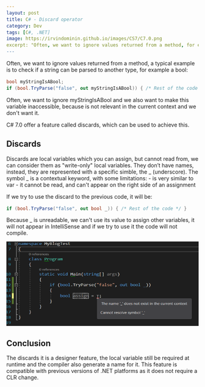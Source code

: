 ```yaml
---
layout: post
title: C# - Discard operator
category: Dev
tags: [C#, .NET]
image: https://irvindominin.github.io/images/CS7/C7.0.png
excerpt: "Often, we want to ignore values returned from a method, for example out arguments..."
---
```


Often, we want to ignore values returned from a method, a typical example is to check if a string can be parsed to another type, for example a bool:

```csharp
bool myStringIsABool;
if (bool.TryParse("false", out myStringIsABool)) { /* Rest of the code */ }
```
Often, we want to ignore myStringIsABool and we also want to make this variable inaccessible, because is not relevant in the current context and we don't want it.

C# 7.0 offer a feature called discards, which can be used to achieve this.

<h2>Discards</h2>
Discards are local variables which you can assign, but cannot read from, we can consider them as "write-only" local variables. They don’t have names, instead, they are represented with a specific simble, the _ (underscore). 
The symbol _ is a contextual keyword, with some limitations:
 - is very similar to var
 - it cannot be read, and can't appear on the right side of an assignment

If we try to use the discard to the previous code, it will be:
```csharp
if (bool.TryParse("false", out bool _)) { /* Rest of the code */ }
```
Because _ is unreadable, we can't use its value to assign other variables, it will not appear in IntelliSense and if we try to use it the code will not compile.

<img class="alignnone size-full wp-image-114" src="/images/CS7/Discard_Usage_1.png" alt="Discard_Usage_1.png" width="619" height="221" />

<h2>Conclusion</h2>
The discards it is a designer feature, the local variable still be required at runtime and the compiler also generate a name for it. This feature is compatible with previous versions of .NET platforms as it does not require a CLR change.